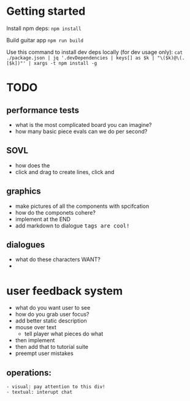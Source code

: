 

# Getting started

Install npm deps:
`npm install`

Build guitar app
`npm run build`


Use this command to install dev deps locally (for dev usage only):
`cat ./package.json | jq '.devDependencies | keys[] as $k | "\($k)@\(.[$k])"' | xargs -t npm install -g`


# TODO


## performance tests
- what is the most complicated board you can imagine?
- how many basic piece evals can we do per second?

## SOVL
- how does the 
- click and drag to create lines, click and 

## graphics
- make pictures of all the components with spcifcation
- how do the componets cohere?
- implement at the END
- add markdown to dialogue  <kbd> tags are cool!

## dialogues
- what do these characters WANT?
- 

# user feedback system
- what do you want user to see
- how do you grab user focus?
- add better static description
- mouse over text
    - tell player what pieces do what
- then implement
- then add that to tutorial suite
- preempt user mistakes

## operations:
    - visual: pay attention to this div!
    - textual: interupt chat
